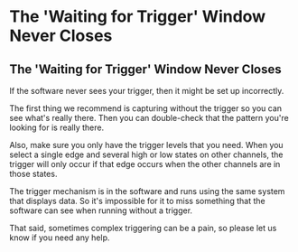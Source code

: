 # The 'Waiting for Trigger' Window Never Closes

## The 'Waiting for Trigger' Window Never Closes

If the software never sees your trigger, then it might be set up incorrectly.

The first thing we recommend is capturing without the trigger so you can see what's really there. Then you can double-check that the pattern you're looking for is really there.

Also, make sure you only have the trigger levels that you need. When you select a single edge and several high or low states on other channels, the trigger will only occur if that edge occurs when the other channels are in those states.

The trigger mechanism is in the software and runs using the same system that displays data. So it's impossible for it to miss something that the software can see when running without a trigger.

That said, sometimes complex triggering can be a pain, so please let us know if you need any help.

